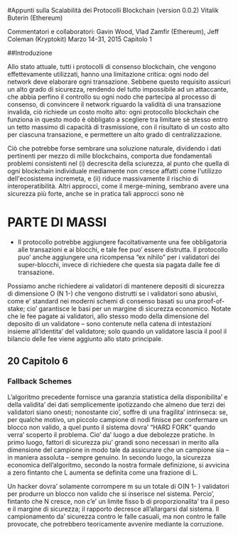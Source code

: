#Appunti sulla Scalabilità dei Protocolli Blockchain (version 0.0.2)
Vitalik Buterin (Ethereum)

Commentatori e collaboratori: Gavin Wood, Vlad Zamfir (Ethereum),
Jeff Coleman (Kryptokit)
Marzo 14-31, 2015 Capitolo 1

##Introduzione

Allo stato attuale, tutti i protocolli di consenso blockchain, che vengono effettevamente utilizzati, hanno una limitazione critica: ogni nodo del network deve elaborare ogni transazione. Sebbene questo requisito assicuri un alto grado di sicurezza, rendendo del tutto impossibile ad un attaccante, che abbia perfino il controllo su ogni nodo che partecipa al processo di consenso, di convincere il network riguardo la validità di una transazione invalida, ciò richiede un costo molto alto: ogni protocollo blockchain che funziona in questo modo è obbligato a scegliere tra limitare sè stesso entro un tetto massimo di capacità di trasmissione, con il risultato di un costo alto per ciascuna transazione, e permettere un alto grado di centralizzazione.

Ciò che potrebbe forse sembrare una soluzione naturale, dividendo i dati pertinenti per mezzo di mille blockchains, comporta due fondamentali problemi consistenti nel  (i) decrescita della sciurezza, al punto che quella di ogni blockchain individuale mediamente non cresce affatti come l'utilizzo dell'ecosistema incremeta, e (ii) riduce massivamente il rischio di interoperatibilità. Altri approcci, come il merge-mining, sembrano avere una sicurezza più forte, anche se in pratica tali approcci sono nè




# PARTE DI MASSI
* Il protocollo potrebbe aggiungere facoltativamente una fee obbligatoria alle transazioni e ai blocchi, e tale fee puo’ essere distrutta. Il protocollo puo’ anche aggiungere una ricompensa “ex nihilo” per i validatori dei super-blocchi, invece di richiedere che questa sia pagata dalle fee di transazione. 

Possiamo anche richiedere ai validatori di mantenere depositi di sicurezza di dimensione O (N 1-) che vengono distrutti se i validatori sono abusivi, come e’ standard nei moderni schemi di consenso basati su una proof-of-stake; cio’ garantisce le basi per un margine di sicurezza economico. Notate che le fee pagate ai validatori, allo stesso modo della dimensione del deposito di un validatore – sono contenute nella catena di intestazioni insieme all’identita’ del validatore; solo quando un validatore lascia il pool il bilancio delle fee viene aggiunto allo stato principale. 

## 20 Capitolo 6

### Fallback Schemes

L’algoritmo precedente fornisce una garanzia statistica della disponibilita’ e della validita’ dei  dati semplicemente ipotizzando che almeno due terzi dei validatori siano onesti; nonostante cio’, soffre di una fragilita’ intrinseca: se, per qualche motivo, un piccolo campione di nodi finisce per confermare un blocco non valido, a quel punto il sistema dovra’ “HARD FORK” quando verra’ scoperto il problema. Cio’ da’ luogo a due debolezze pratiche. In primo luogo, fattori di sicurezza piu’ grandi sono necessari in merito alla dimensione del campione in modo tale da assicurare che un campione sia – in maniera assoluta – sempre genuino. In secondo luogo, la sicurezza economica dell’algoritmo, secondo la nostra formale definizione, si avvicina a zero fintanto che L aumenta se definita come una frazione di L. 

Un hacker dovra’ solamente corrompere m su un totale di O(N 1- ) validatori per produrre un blocco non valido che si inserisce nel sistema. Percio’, fintanto che N cresce, non c’e’ un limite fisso b di proporzionalita’ tra il peso e il margine di sicurezza; il rapporto decresce all’allargarsi dal sistema. Il campionamento da’ sicurezza contro le falle casuali, ma non contro le falle provocate, che potrebbero teoricamente avvenire mediante la corruzione.
